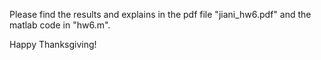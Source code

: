 
Please find the results and explains in the pdf file "jiani_hw6.pdf" and the matlab code in "hw6.m".

Happy Thanksgiving!
